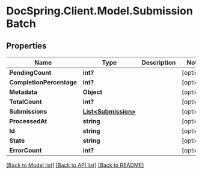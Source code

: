 # DocSpring.Client.Model.SubmissionBatch
## Properties

Name | Type | Description | Notes
------------ | ------------- | ------------- | -------------
**PendingCount** | **int?** |  | [optional] 
**CompletionPercentage** | **int?** |  | [optional] 
**Metadata** | **Object** |  | [optional] 
**TotalCount** | **int?** |  | [optional] 
**Submissions** | [**List&lt;Submission&gt;**](Submission.md) |  | [optional] 
**ProcessedAt** | **string** |  | [optional] 
**Id** | **string** |  | [optional] 
**State** | **string** |  | [optional] 
**ErrorCount** | **int?** |  | [optional] 

[[Back to Model list]](../README.md#documentation-for-models) [[Back to API list]](../README.md#documentation-for-api-endpoints) [[Back to README]](../README.md)

